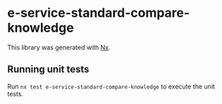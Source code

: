 # e-service-standard-compare-knowledge

This library was generated with [Nx](https://nx.dev).

## Running unit tests

Run `nx test e-service-standard-compare-knowledge` to execute the unit tests.
